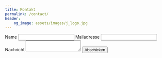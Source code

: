 ```yaml
---
title: Kontakt
permalink: /contact/
header:
    og_image: assets/images/j_logo.jpg
---
```


<form action="https://formspree.io/johannes@gamue.de" method="POST">
    <label for="name">Name</label>
    <input type="text" id="name" name="name">
    <label for="_replyto">Mailadresse</label>
    <input type="email" name="_replyto" id="_replyto">
    <label for="message">Nachricht</label>
    <textarea id="message" name="message"></textarea>
    <input type="submit" value="Abschicken">
</form> 